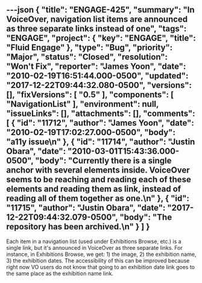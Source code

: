 ---json
{
  "title": "ENGAGE-425",
  "summary": "In VoiceOver, navigation list items are announced as three separate links instead of one",
  "tags": "ENGAGE",
  "project": {
    "key": "ENGAGE",
    "title": "Fluid Engage"
  },
  "type": "Bug",
  "priority": "Major",
  "status": "Closed",
  "resolution": "Won't Fix",
  "reporter": "James Yoon",
  "date": "2010-02-19T16:51:44.000-0500",
  "updated": "2017-12-22T09:44:32.080-0500",
  "versions": [],
  "fixVersions": [
    "0.5"
  ],
  "components": [
    "NavigationList"
  ],
  "environment": null,
  "issueLinks": [],
  "attachments": [],
  "comments": [
    {
      "id": "11712",
      "author": "James Yoon",
      "date": "2010-02-19T17:02:27.000-0500",
      "body": "a11y issue\n"
    },
    {
      "id": "11714",
      "author": "Justin Obara",
      "date": "2010-03-01T15:43:36.000-0500",
      "body": "Currently there is a single anchor with several elements inside. VoiceOver seems to be reaching and reading each of these elements and reading them as link, instead of reading all of them together as one.\n"
    },
    {
      "id": "11715",
      "author": "Justin Obara",
      "date": "2017-12-22T09:44:32.079-0500",
      "body": "The repository has been archived.\n"
    }
  ]
}
---
Each item in a navigation list (used under Exhibitions Browse, etc.) is a single link, but it's announced in VoiceOver as three separate links. For instance, in Exhibitions Browse, we get: 1) the image, 2) the exhibition name, 3) the exhibition dates. The accessibility of this can be improved because right now VO users do not know that going to an exhibition date link goes to the same place as the exhibition name link.

        